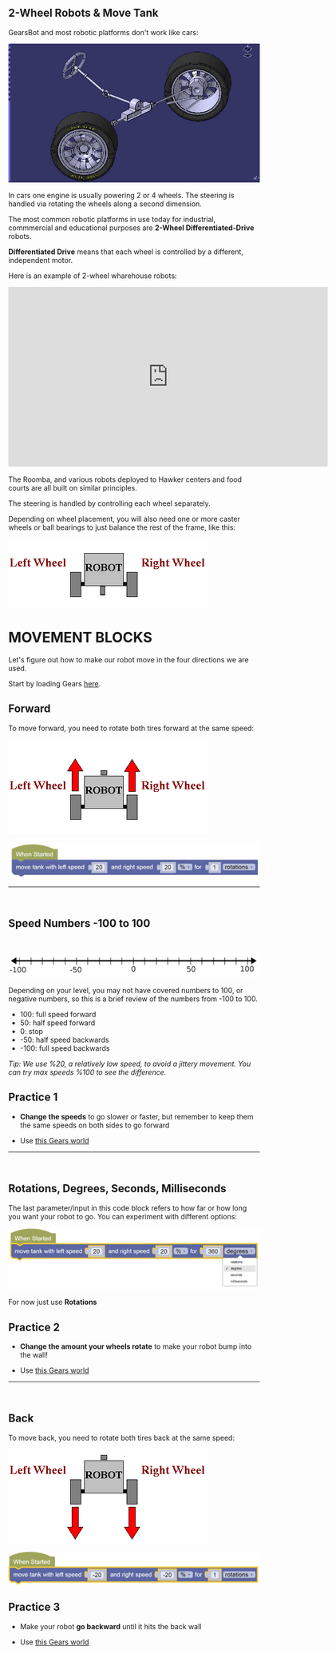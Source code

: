 2-Wheel Robots & Move Tank
---

GearsBot and most robotic platforms don't work like cars:

![](images/rackandpinion.gif)

In cars one engine is usually powering 2 or 4 wheels.  The steering is handled via rotating the wheels along a second dimension.  

The most common robotic platforms in use today for industrial, commmercial and educational purposes are **2-Wheel Differentiated-Drive** robots.

**Differentiated Drive** means that each wheel is controlled by a different, independent motor. 

Here is an example of 2-wheel wharehouse robots:

<iframe width="640" height="360" src="https://www.youtube.com/embed/FBl4Y55V2Z4" title="YouTube video player" frameborder="0" allow="accelerometer; autoplay; clipboard-write; encrypted-media; gyroscope; picture-in-picture" allowfullscreen></iframe>

The Roomba, and various robots deployed to Hawker centers and food courts are all built on similar principles.

The steering is handled by controlling each wheel separately.

Depending on wheel placement, you will also need one or more caster wheels or ball bearings to just balance the rest of the frame, like this:

![](images/2wheelrobot.jpg)

# **MOVEMENT BLOCKS**

Let's figure out how to make our robot move in the four directions we are used.  

Start by loading Gears [here](https://gears.aposteriori.com.sg/index.html?filterBlocksJSON=https%3A%2F%2Ffiles.aposteriori.com.sg%2Fget%2FsbVQLkhtDr.json).

## Forward

To move forward, you need to rotate both tires forward at the same speed:

![](images/forward.jpg)

![](images/movetank.jpg)

---
<br>

## Speed Numbers -100 to 100

<br>

![](images/numberline.png)

Depending on your level, you may not have covered numbers to 100, or negative numbers, so this is a brief review of the numbers from -100 to 100.

- 100: full speed forward
- 50: half speed forward
- 0: stop
- -50: half speed backwards
- -100: full speed backwards

*Tip: We use %20, a relatively low speed, to avoid a jittery movement.  You can try max speeds %100 to see the difference.*

## Practice 1

- **Change the speeds** to go slower or faster, but remember to keep them the same speeds on both sides to go forward

- Use [this Gears world](https://gears.aposteriori.com.sg/index.html?filterBlocksJSON=https%3A%2F%2Ffiles.aposteriori.com.sg%2Fget%2FsbVQLkhtDr.json)

---

<br>

## Rotations, Degrees, Seconds, Milliseconds

The last parameter/input in this code block refers to how far or how long you want your robot to go.  You can experiment with different options:

![](images/howfar.jpg)

For now just use **Rotations**

## Practice 2

- **Change the amount your wheels rotate** to make your robot bump into the wall!

- Use [this Gears world](https://gears.aposteriori.com.sg/index.html?filterBlocksJSON=https%3A%2F%2Ffiles.aposteriori.com.sg%2Fget%2FsbVQLkhtDr.json)

---

<br>

## Back

To move back, you need to rotate both tires back at the same speed:

![](images/back.jpg)


![](images/movetank_back.jpg)



## Practice 3

- Make your robot **go backward** until it hits the back wall

- Use [this Gears world](https://gears.aposteriori.com.sg/index.html?filterBlocksJSON=https%3A%2F%2Ffiles.aposteriori.com.sg%2Fget%2FsbVQLkhtDr.json)

<br>



